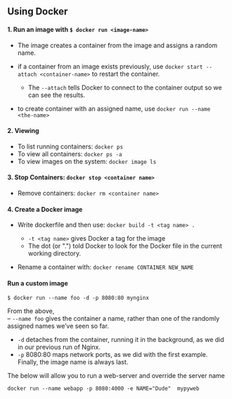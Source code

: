 ## Using Docker


#### 1. Run an image with `$ docker run <image-name>`
* The image creates a container from the image and assigns a random name.
* if a container from an image exists previously, use `docker start --attach <container-name>` to restart the container.<br>
  * The `--attach` tells Docker to connect to the container output so we can see the results.

* to create container with an assigned name, use `docker run --name <the-name>`

#### 2. Viewing
* To list running containers: `docker ps`
* To view all containers: `docker ps -a`
* To view images on the system: `docker image ls`

#### 3. Stop Containers: `docker stop <container name>`
*  Remove containers: `docker rm <container name>`

#### 4. Create a Docker image
* Write dockerfile and then use: `docker build -t <tag name> .`
  * `-t <tag name>` gives Docker a tag for the image 
  * The dot (or ".") told Docker to look for the Docker file in the current working directory. 

* Rename a container with: `docker rename CONTAINER NEW_NAME`

#### Run a custom image
`$ docker run --name foo -d -p 8080:80 mynginx`<br>

From the above,<br>
– `--name foo` gives the container a name, rather than one of the randomly assigned names we’ve seen so far.<br>
- `-d` detaches from the container, running it in the background, as we did in our previous run of Nginx.<br>
- `-p` 8080:80 maps network ports, as we did with the first example.
Finally, the image name is always last.


The below will allow you to run a web-server and override the server name<br>

`
docker run --name webapp -p 8080:4000 -e NAME="Dude"  mypyweb
`

